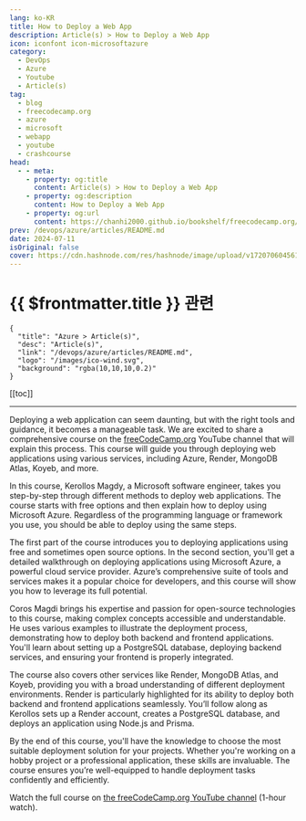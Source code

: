 ```yaml
---
lang: ko-KR
title: How to Deploy a Web App
description: Article(s) > How to Deploy a Web App
icon: iconfont icon-microsoftazure
category: 
  - DevOps
  - Azure
  - Youtube
  - Article(s)
tag: 
  - blog
  - freecodecamp.org
  - azure
  - microsoft
  - webapp
  - youtube
  - crashcourse
head:
  - - meta:
    - property: og:title
      content: Article(s) > How to Deploy a Web App
    - property: og:description
      content: How to Deploy a Web App
    - property: og:url
      content: https://chanhi2000.github.io/bookshelf/freecodecamp.org/how-to-deploy-a-web-app.html
prev: /devops/azure/articles/README.md
date: 2024-07-11
isOriginal: false
cover: https://cdn.hashnode.com/res/hashnode/image/upload/v1720706045613/eaa98b5c-2309-4abd-859e-02e1c4d45ad4.png
---
```


# {{ $frontmatter.title }} 관련

```component VPCard
{
  "title": "Azure > Article(s)",
  "desc": "Article(s)",
  "link": "/devops/azure/articles/README.md",
  "logo": "/images/ico-wind.svg",
  "background": "rgba(10,10,10,0.2)"
}
```

[[toc]]

---

<SiteInfo
  name="How to Deploy a Web App"
  desc="Deploying a web application can seem daunting, but with the right tools and guidance, it becomes a manageable task. We are excited to share a comprehensive course on the freeCodeCamp.org YouTube channel that will explain this process. This course wil..."
  url="https://freecodecamp.org/news/how-to-deploy-a-web-app/"
  logo="https://cdn.freecodecamp.org/universal/favicons/favicon.ico"
  preview="https://cdn.hashnode.com/res/hashnode/image/upload/v1720706045613/eaa98b5c-2309-4abd-859e-02e1c4d45ad4.png"/>

Deploying a web application can seem daunting, but with the right tools and guidance, it becomes a manageable task. We are excited to share a comprehensive course on the [<FontIcon icon="fa-brands fa-free-code-camp"/>freeCodeCamp.org](http://freeCodeCamp.org) YouTube channel that will explain this process. This course will guide you through deploying web applications using various services, including Azure, Render, MongoDB Atlas, Koyeb, and more.

In this course, Kerollos Magdy, a Microsoft software engineer, takes you step-by-step through different methods to deploy web applications. The course starts with free options and then explain how to deploy using Microsoft Azure. Regardless of the programming language or framework you use, you should be able to deploy using the same steps.

The first part of the course introduces you to deploying applications using free and sometimes open source options. In the second section, you'll get a detailed walkthrough on deploying applications using Microsoft Azure, a powerful cloud service provider. Azure’s comprehensive suite of tools and services makes it a popular choice for developers, and this course will show you how to leverage its full potential.

Coros Magdi brings his expertise and passion for open-source technologies to this course, making complex concepts accessible and understandable. He uses various examples to illustrate the deployment process, demonstrating how to deploy both backend and frontend applications. You'll learn about setting up a PostgreSQL database, deploying backend services, and ensuring your frontend is properly integrated.

The course also covers other services like Render, MongoDB Atlas, and Koyeb, providing you with a broad understanding of different deployment environments. Render is particularly highlighted for its ability to deploy both backend and frontend applications seamlessly. You’ll follow along as Kerollos sets up a Render account, creates a PostgreSQL database, and deploys an application using Node.js and Prisma.

By the end of this course, you'll have the knowledge to choose the most suitable deployment solution for your projects. Whether you're working on a hobby project or a professional application, these skills are invaluable. The course ensures you’re well-equipped to handle deployment tasks confidently and efficiently.

Watch the full course on [<FontIcon icon="fa-brands fa-youtube"/>the freeCodeCamp.org YouTube channel](https://youtu.be/vROMXzOWqec) (1-hour watch).

<VidStack src="youtube/vROMXzOWqec" />

